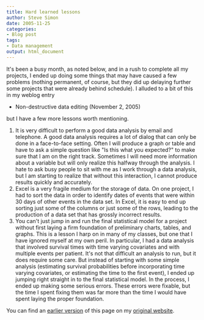 ```yaml
---
title: Hard learned lessons
author: Steve Simon
date: 2005-11-25
categories:
- Blog post
tags:
- Data management
output: html_document
---
```

It\'s been a busy month, as noted below, and in a rush to complete all
my projects, I ended up doing some things that may have caused a few
problems (nothing permanent, of course, but they did up delaying further
some projects that were already behind schedule). I alluded to a bit of
this in my weblog entry

-   Non-destructive data editing (November 2, 2005)

but I have a few more lessons worth mentioning.

1.  It is very difficult to perform a good data analysis by email and
    telephone. A good data analysis requires a lot of dialog that can
    only be done in a face-to-face setting. Often I will produce a graph
    or table and have to ask a simple question like \"Is this what you
    expected?\" to make sure that I am on the right track. Sometimes I
    will need more information about a variable but will only realize
    this halfway through the analysis. I hate to ask busy people to sit
    with me as I work through a data analysis, but I am starting to
    realize that without this interaction, I cannot produce results
    quickly and accurately.
2.  Excel is a very fragile medium for the storage of data. On one
    project, I had to sort the data in order to identify dates of events
    that were within 30 days of other events in the data set. In Excel,
    it is easy to end up sorting just some of the columns or just some
    of the rows, leading to the production of a data set that has
    grossly incorrect results.
3.  You can\'t just jump in and run the final statistical model for a
    project without first laying a firm foundation of preliminary
    charts, tables, and graphs. This is a lesson I harp on in many of my
    classes, but one that I have ignored myself at my own peril. In
    particular, I had a data analysis that involved survival times with
    time varying covariates and with multiple events per patient. It\'s
    not that difficult an analysis to run, but it does require some
    care. But instead of starting with some simple analysis (estimating
    survival probabilities before incorporating time varying covariates,
    or estimating the time to the first event), I ended up jumping right
    straight in to the final statistical model. In the process, I ended
    up making some serious errors. These errors were fixable, but the
    time I spent fixing them was far more than the time I would have
    spent laying the proper foundation.

You can find an [earlier version](http://www.pmean.com/05/HardLessons.html) of this page on my [original website](http://www.pmean.com/original_site.html).

